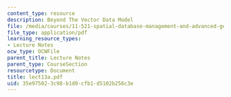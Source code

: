 ```yaml
---
content_type: resource
description: Beyond The Vector Data Model
file: /media/courses/11-521-spatial-database-management-and-advanced-geographic-information-systems-spring-2003/35e975023c98b1d0cfb1d5102b256c3e_lect13a.pdf
file_type: application/pdf
learning_resource_types:
- Lecture Notes
ocw_type: OCWFile
parent_title: Lecture Notes
parent_type: CourseSection
resourcetype: Document
title: lect13a.pdf
uid: 35e97502-3c98-b1d0-cfb1-d5102b256c3e
---
```

